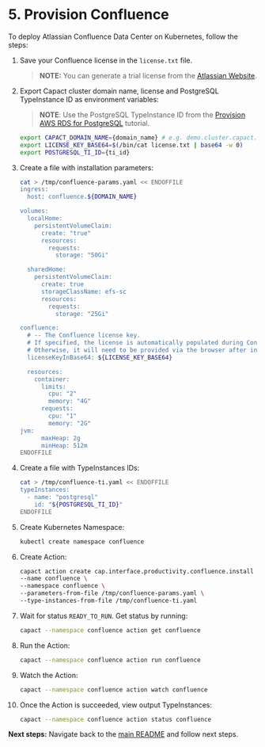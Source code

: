 # 5. Provision Confluence

To deploy Atlassian Confluence Data Center on Kubernetes, follow the steps:

1. Save your Confluence license in the `license.txt` file. 

    >**NOTE:** You can generate a trial license from the [Atlassian Website](https://my.atlassian.com/license/evaluation).
    
1. Export Capact cluster domain name, license and PostgreSQL TypeInstance ID as environment variables:

    >**NOTE**: Use the PostgreSQL TypeInstance ID from the [Provision AWS RDS for PostgreSQL](./2-aws-rds-provisioning.md) tutorial.
   ```bash
   export CAPACT_DOMAIN_NAME={domain_name} # e.g. demo.cluster.capact.dev
   export LICENSE_KEY_BASE64=$(/bin/cat license.txt | base64 -w 0)
   export POSTGRESQL_TI_ID={ti_id} 
   ``` 

1. Create a file with installation parameters:

    ```bash
    cat > /tmp/confluence-params.yaml << ENDOFFILE
    ingress:
      host: confluence.${DOMAIN_NAME}
    
    volumes:
      localHome:
        persistentVolumeClaim:
          create: "true"
          resources:
            requests:
              storage: "50Gi"

      sharedHome:
        persistentVolumeClaim:
          create: true
          storageClassName: efs-sc
          resources:
            requests:
              storage: "25Gi"

    confluence:
      # -- The Confluence license key.
      # If specified, the license is automatically populated during Confluence setup.
      # Otherwise, it will need to be provided via the browser after initial startup.
      licenseKeyInBase64: ${LICENSE_KEY_BASE64}
    
      resources:
        container:
          limits:
            cpu: "2"
            memory: "4G"
          requests:
            cpu: "1"
            memory: "2G"
	jvm:
          maxHeap: 2g
          minHeap: 512m
    ENDOFFILE
    ```

1. Create a file with TypeInstances IDs:
 
    ```bash
    cat > /tmp/confluence-ti.yaml << ENDOFFILE
    typeInstances:
      - name: "postgresql"
        id: "${POSTGRESQL_TI_ID}"
    ENDOFFILE
    ```

1. Create Kubernetes Namespace:

    ```bash
    kubectl create namespace confluence
    ```

1. Create Action:

    ```bash
    capact action create cap.interface.productivity.confluence.install \
    --name confluence \
    --namespace confluence \
    --parameters-from-file /tmp/confluence-params.yaml \
    --type-instances-from-file /tmp/confluence-ti.yaml
    ```

1. Wait for status `READY_TO_RUN`. Get status by running:

   ```bash
   capact --namespace confluence action get confluence
   ```

1. Run the Action:

   ```bash
   capact --namespace confluence action run confluence
   ```

1. Watch the Action:

   ```bash
   capact --namespace confluence action watch confluence
   ```

1. Once the Action is succeeded, view output TypeInstances:

   ```bash
   capact --namespace confluence action status confluence
   ```
    
**Next steps:** Navigate back to the [main README](./README.md) and follow next steps.
